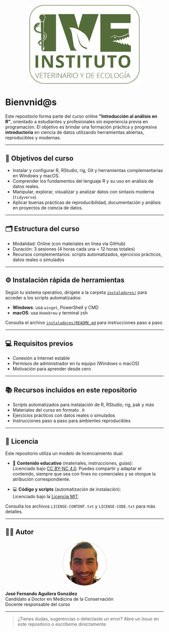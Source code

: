 <p align="center">
  <img src="img/logo-ive.png" alt="Instituto Veterinario y de Ecología" width="350"/>
</p>

# Bienvnid@s

Este repositorio forma parte del curso online **"Introducción al análisis en R"**, orientado a estudiantes y profesionales sin experiencia previa en programación. El objetivo es brindar una formación práctica y progresiva **introductoria** en ciencia de datos utilizando herramientas abiertas, reproducibles y modernas.

---

## 🎯 Objetivos del curso

- Instalar y configurar R, RStudio, rig, Git y herramientas complementarias en Windows y macOS.
- Comprender los fundamentos del lenguaje R y su uso en análisis de datos reales.
- Manipular, explorar, visualizar y analizar datos con sintaxis moderna (`tidyverse`).
- Aplicar buenas prácticas de reproducibilidad, documentación y análisis en proyectos de ciencia de datos.

---

## 🗂️ Estructura del curso

- Modalidad: Online (con materiales en línea vía GitHub)
- Duración: 3 sesiones (4 horas cada una = 12 horas totales)
- Recursos complementarios: scripts automatizados, ejercicios prácticos, datos reales o simulados

---

## ⚙️ Instalación rápida de herramientas

Según tu sistema operativo, dirígete a la carpeta [`instaladores/`](./instaladores) para acceder a los scripts automatizados:

- **Windows**: usa `winget`, PowerShell y CMD
- **macOS**: usa `Homebrew` y terminal zsh

Consulta el archivo [`instaladores/README.md`](./instaladores/README.md) para instrucciones paso a paso.

---

## 💻 Requisitos previos

- Conexión a Internet estable
- Permisos de administrador en tu equipo (Windows o macOS)
- Motivación para aprender desde cero

---

## 📚 Recursos incluidos en este repositorio

- Scripts automatizados para instalación de R, RStudio, rig, pak y más
- Materiales del curso en formato `.R`
- Ejercicios prácticos con datos reales o simulados
- Instrucciones paso a paso para ambientes reproducibles

---

## 📜 Licencia

Este repositorio utiliza un modelo de licenciamiento dual:

- 📘 **Contenido educativo** (materiales, instrucciones, guías):  
  Licenciado bajo [CC BY-NC 4.0](https://creativecommons.org/licenses/by-nc/4.0/). Puedes compartir y adaptar el contenido, siempre que sea con fines no comerciales y se otorgue la atribución correspondiente.

- 💻 **Código y scripts** (automatización de instalación):  
  Licenciado bajo la [Licencia MIT](./LICENSE-CODE.txt).

Consulta los archivos `LICENSE-CONTENT.txt` y `LICENSE-CODE.txt` para más detalles.

---

## 👨‍🏫 Autor

<p align="center">
  <img src="img/01-fer-perfil.png" alt="José Fernando Aguilera González" width="140" style="border-radius: 50%;"/>
</p>

**José Fernando Aguilera González**  
Candidato a Doctor en Medicina de la Conservación  
Docente responsable del curso  

---

> ¿Tienes dudas, sugerencias o detectaste un error? Abre un *Issue* en este repositorio o escríbeme directamente.
